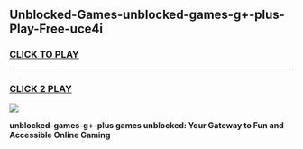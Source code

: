 
## Unblocked-Games-unblocked-games-g+-plus-Play-Free-uce4i
<h3>
<a href="https://premium76.site?title=unblocked-games-g+-plus&ref=18A">CLICK TO PLAY</a></h3>
<hr>

<h3>
<a href="https://premium76.site?title=unblocked-games-g+-plus&ref=18A">CLICK 2 PLAY</a>
  
</h3>

<a href="https://premium76.site?title=unblocked-games-g+-plus&ref=18A"><img src="https://clearcache.store/games.png"></a>


**unblocked-games-g+-plus games unblocked: Your Gateway to Fun and Accessible Online Gaming**
